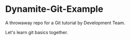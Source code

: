 # Dynamite-Git-Example
A throwaway repo for a Git tutorial by Development Team.

Let's learn git basics together.